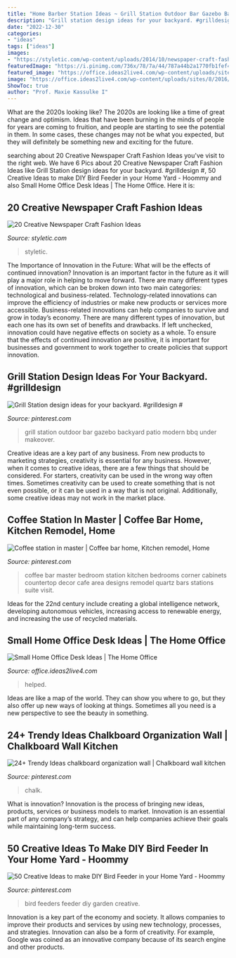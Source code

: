 ```yaml
---
title: "Home Barber Station Ideas ~ Grill Station Outdoor Bar Gazebo Backyard Patio Modern Bbq Under Makeover"
description: "Grill station design ideas for your backyard. #grilldesign #"
date: "2022-12-30"
categories:
- "ideas"
tags: ["ideas"]
images:
- "https://styletic.com/wp-content/uploads/2014/10/newspaper-craft-fashion-ideas/11-creative-newspaper-craft-fashion-ideas.jpg"
featuredImage: "https://i.pinimg.com/736x/78/7a/44/787a44b2a1770fb1fef4c9dfce67b860.jpg"
featured_image: "https://office.ideas2live4.com/wp-content/uploads/sites/8/2016/09/Small-Home-Office-Desk-Ideas-18.jpg"
image: "https://office.ideas2live4.com/wp-content/uploads/sites/8/2016/09/Small-Home-Office-Desk-Ideas-18.jpg"
ShowToc: true
author: "Prof. Maxie Kassulke I"
---
```



What are the 2020s looking like?
The 2020s are looking like a time of great change and optimism. Ideas that have been burning in the minds of people for years are coming to fruition, and people are starting to see the potential in them. In some cases, these changes may not be what you expected, but they will definitely be something new and exciting for the future.

	

		
searching about 20 Creative Newspaper Craft Fashion Ideas you've visit to the right web. We have 6 Pics about 20 Creative Newspaper Craft Fashion Ideas like Grill Station design ideas for your backyard. #grilldesign #, 50 Creative Ideas to make DIY Bird Feeder in your Home Yard - Hoommy and also Small Home Office Desk Ideas | The Home Office. Here it is:
		
    
## 20 Creative Newspaper Craft Fashion Ideas

<img loading=lazy src="https://styletic.com/wp-content/uploads/2014/10/newspaper-craft-fashion-ideas/11-creative-newspaper-craft-fashion-ideas.jpg" onerror="this.onerror=null;this.src='https://tse3.mm.bing.net/th?id=OIP.3lyAKeW5MjBn-S2XDcD-PgHaK1&amp;pid=15.1';" alt="20 Creative Newspaper Craft Fashion Ideas">

_Source: styletic.com_

>styletic. 

	

The Importance of Innovation in the Future: What will be the effects of continued innovation?
Innovation is an important factor in the future as it will play a major role in helping to move forward. There are many different types of innovation, which can be broken down into two main categories: technological and business-related. Technology-related innovations can improve the efficiency of industries or make new products or services more accessible. Business-related innovations can help companies to survive and grow in today’s economy. There are many different types of innovation, but each one has its own set of benefits and drawbacks. If left unchecked, innovation could have negative effects on society as a whole. To ensure that the effects of continued innovation are positive, it is important for businesses and government to work together to create policies that support innovation.

    
## Grill Station Design Ideas For Your Backyard. #grilldesign #

<img loading=lazy src="https://i.pinimg.com/736x/03/eb/45/03eb4575857429038ddbd565dbda1b49.jpg" onerror="this.onerror=null;this.src='https://tse3.mm.bing.net/th?id=OIP.yvWPPBXFU4r5G50Ah_cAHAHaNK&amp;pid=15.1';" alt="Grill Station design ideas for your backyard. #grilldesign #">

_Source: pinterest.com_

>grill station outdoor bar gazebo backyard patio modern bbq under makeover. 

	

Creative ideas are a key part of any business. From new products to marketing strategies, creativity is essential for any business. However, when it comes to creative ideas, there are a few things that should be considered. For starters, creativity can be used in the wrong way often times. Sometimes creativity can be used to create something that is not even possible, or it can be used in a way that is not original. Additionally, some creative ideas may not work in the market place.

    
## Coffee Station In Master | Coffee Bar Home, Kitchen Remodel, Home

<img loading=lazy src="https://i.pinimg.com/736x/e2/af/c3/e2afc3c5ca65a3aa331811fcd867a9a3--master-closet-master-suite.jpg" onerror="this.onerror=null;this.src='https://tse1.mm.bing.net/th?id=OIP.2wokXZxC91bTbq72pwbuigHaJ4&amp;pid=15.1';" alt="Coffee station in master | Coffee bar home, Kitchen remodel, Home">

_Source: pinterest.com_

>coffee bar master bedroom station kitchen bedrooms corner cabinets countertop decor cafe area designs remodel quartz bars stations suite visit. 

	

Ideas for the 22nd century include creating a global intelligence network, developing autonomous vehicles, increasing access to renewable energy, and increasing the use of recycled materials.

    
## Small Home Office Desk Ideas | The Home Office

<img loading=lazy src="https://office.ideas2live4.com/wp-content/uploads/sites/8/2016/09/Small-Home-Office-Desk-Ideas-18.jpg" onerror="this.onerror=null;this.src='https://tse1.mm.bing.net/th?id=OIP.3OkqmIS3EJgMaVn_GjDKSAHaNG&amp;pid=15.1';" alt="Small Home Office Desk Ideas | The Home Office">

_Source: office.ideas2live4.com_

>helped. 

	

Ideas are like a map of the world. They can show you where to go, but they also offer up new ways of looking at things. Sometimes all you need is a new perspective to see the beauty in something.

    
## 24+ Trendy Ideas Chalkboard Organization Wall | Chalkboard Wall Kitchen

<img loading=lazy src="https://i.pinimg.com/736x/78/7a/44/787a44b2a1770fb1fef4c9dfce67b860.jpg" onerror="this.onerror=null;this.src='https://tse1.mm.bing.net/th?id=OIP.ENtpJfVQqbMaZe7ZjXg1_wAAAA&amp;pid=15.1';" alt="24+ Trendy Ideas chalkboard organization wall | Chalkboard wall kitchen">

_Source: pinterest.com_

>chalk. 

	

What is innovation?
Innovation is the process of bringing new ideas, products, services or business models to market. Innovation is an essential part of any company’s strategy, and can help companies achieve their goals while maintaining long-term success.

    
## 50 Creative Ideas To Make DIY Bird Feeder In Your Home Yard - Hoommy

<img loading=lazy src="https://i.pinimg.com/736x/9c/dd/66/9cdd663a76ca05771b10c20b66887196.jpg" onerror="this.onerror=null;this.src='https://tse3.mm.bing.net/th?id=OIP.NdCliwubxqFQYeVgLjQtKwHaLF&amp;pid=15.1';" alt="50 Creative Ideas to make DIY Bird Feeder in your Home Yard - Hoommy">

_Source: pinterest.com_

>bird feeders feeder diy garden creative. 

	

Innovation is a key part of the economy and society. It allows companies to improve their products and services by using new technology, processes, and strategies. Innovation can also be a form of creativity. For example, Google was coined as an innovative company because of its search engine and other products.

